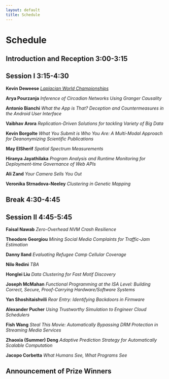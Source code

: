 ```yaml
---
layout: default
title: Schedule
---
```


Schedule
=======

**Introduction and Reception** 3:00-3:15
-------

**Session I** 3:15-4:30
-------

**Kevin Deweese**   _[Laplacian World Championships](https://docs.google.com/forms/d/1362BL1k2m81ftAg8txr29b8u88XPd74Rp3ArqQSx1ZA/viewform?entry.1612069068=Kevin+Deweese&entry.1030328211)_ 

**Arya Pourzanja**   _Inference of Circadian Networks Using Granger Causality_

**Antonio Bianchi**   _What the App is That? Deception and Countermeasures in the Android User Interface_

**Vaibhav Arora**   _Replication-Driven Solutions for tackling Variety of Big Data_

**Kevin Borgolte**   _What You Submit is Who You Are: A Multi-Modal Approach for Deanonymizing Scientific Publications_

**May ElSherif**   _Spatial Spectrum Measurements_

**Hiranya Jayathilaka**   _Program Analysis and Runtime Monitoring for Deployment-time Governance of Web APIs_

**Ali Zand**   _Your Camera Sells You Out_

**Veronika Strnadova-Neeley**   _Clustering in Genetic Mapping_


**Break** 4:30-4:45
-------


**Session II** 4:45-5:45
-------

**Faisal Nawab**   _Zero-Overhead NVM Crash Resilience_

**Theodore Georgiou**   _Mining Social Media Complaints for Traffic-Jam Estimation_

**Danny Iland**   _Evaluating Refugee Camp Cellular Coverage_ 

**Nilo Redini**   _TBA_

**Honglei Liu**   _Data Clustering for Fast Motif Discovery_

**Joseph McMahan**   _Functional Programming at the ISA Level: Building Correct, Secure, Proof-Carrying Hardware/Software Systems_

**Yan Shoshitaishvili**   _Rear Entry: Identifying Backdoors in Firmware_

**Alexander Pucher**   _Using Trustworthy Simulation to Engineer Cloud Schedulers_

**Fish Wang**   _Steal This Movie: Automatically Bypassing DRM Protection in Streaming Media Services_

**Zhaoxia (Summer) Deng**   _Adaptive Prediction Strategy for Automatically Scalable Computation_

**Jacopo Corbetta** _What Humans See, What Programs See_

**Announcement of Prize Winners** 
-------

